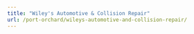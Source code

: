```yaml
---
title: "Wiley's Automotive & Collision Repair"
url: /port-orchard/wileys-automotive-and-collision-repair/
---
```

